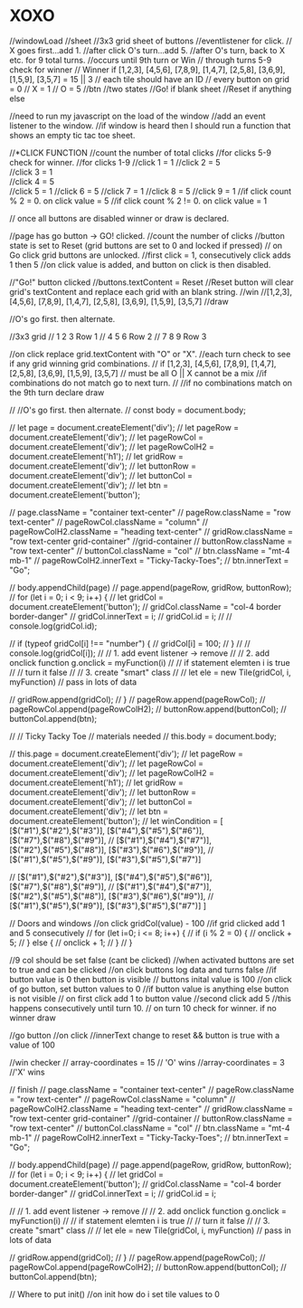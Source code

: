 # XOXO
//windowLoad
//sheet
//3x3 grid sheet of buttons
//eventlistener for click.
// X goes first...add 1.
//after click O's turn...add 5.
//after O's turn, back to X etc. for 9 total turns.
//occurs until 9th turn or Win
// through turns 5-9 check for winner
// Winner if [1,2,3], [4,5,6], [7,8,9], [1,4,7], [2,5,8], [3,6,9], [1,5,9], [3,5,7] = 15 || 3
// each tile should have an ID
// every button on grid = 0
// X = 1
// O = 5
//btn
//two states
//Go! if blank sheet
//Reset if anything else




//need to run my javascript on the load of the window
//add an event listener to the window.
//if window is heard then I should run a function that shows an empty tic tac toe sheet.




//*CLICK FUNCTION
//count the number of total clicks
//for clicks 5-9 check for winner.
//for clicks 1-9
//click 1 = 1
//click         2 = 5     
//click 3 = 1     
//click         4 = 5     
//click 5 = 1
//click         6 = 5
//click 7 = 1
//click         8 = 5
//click 9 = 1
//if click count % 2 = 0. on click value = 5
//if click count % 2 != 0. on click value = 1

// once all buttons are disabled winner or draw is declared.


//page has go button -> GO! clicked.
//count the number of clicks
//button state is set to Reset (grid buttons are set to 0 and locked if pressed)
// on Go click grid buttons are unlocked.
//first click = 1, consecutively click adds 1 then 5
//on click value is added, and button on click is then disabled.







//"Go!" button clicked
//buttons.textContent = Reset 
//Reset button will clear grid's textContent and replace each grid with an blank string.
//win
//[1,2,3], [4,5,6], [7,8,9], [1,4,7], [2,5,8], [3,6,9], [1,5,9], [3,5,7]
//draw

//O's go first. then alternate. 

//3x3 grid 
//    1     2     3     Row 1
//    4     5     6     Row 2
//    7     8     9     Row 3

//on click replace grid.textContent with "O" or "X".
//each turn check to see if any grid winning grid combinations.
// if [1,2,3], [4,5,6], [7,8,9], [1,4,7], [2,5,8], [3,6,9], [1,5,9], [3,5,7] 
// must be all O || X cannot be a mix
//if combinations do not match go to next turn.
// //if no combinations match on the 9th turn declare draw


// //O's go first. then alternate. 
// const body = document.body;

// let page = document.createElement('div');
// let pageRow = document.createElement('div');
// let pageRowCol = document.createElement('div');
// let pageRowColH2 = document.createElement('h1');
// let gridRow = document.createElement('div');
// let buttonRow = document.createElement('div');
// let buttonCol = document.createElement('div');
// let btn = document.createElement('button');

// page.className = "container text-center"
// pageRow.className = "row text-center"
// pageRowCol.className = "column"
// pageRowColH2.className = "heading text-center"
// gridRow.className = "row text-center grid-container" //grid-container 
// buttonRow.className = "row text-center"
// buttonCol.className = "col"
// btn.className = "mt-4 mb-1"
// pageRowColH2.innerText = "Ticky-Tacky-Toes";
// btn.innerText = "Go";

// body.appendChild(page)
// page.append(pageRow, gridRow, buttonRow);
// for (let i = 0; i < 9; i++) {
//     let gridCol = document.createElement('button');
//     gridCol.className = "col-4 border border-danger"
//     gridCol.innerText = i;
//     gridCol.id = i;
//     // console.log(gridCol.id);

//     if (typeof gridCol[i] !== "number") {
//         gridCol[i] = 100;
//     }
//     // console.log(gridCol[i]);
//     // 1. add event listener -> remove
//     // 2. add onclick function g.onclick = myFunction(i)
//     // if statement elemten i is true
//     // turn it false
//     // 3. create "smart" class
//     // let ele = new Tile(gridCol, i, myFunction) // pass in lots of data


//     gridRow.append(gridCol);
// }
// pageRow.append(pageRowCol);
// pageRowCol.append(pageRowColH2);
// buttonRow.append(buttonCol);
// buttonCol.append(btn);

// // Ticky Tacky Toe
// materials needed
// this.body = document.body;

// this.page = document.createElement('div');
// let pageRow = document.createElement('div');
// let pageRowCol = document.createElement('div');
// let pageRowColH2 = document.createElement('h1');
// let gridRow = document.createElement('div');
// let buttonRow = document.createElement('div');
// let buttonCol = document.createElement('div');
// let btn = document.createElement('button');
// let winCondition = [ [$("#1"),$("#2"),$("#3")], [$("#4"),$("#5"),$("#6")], [$("#7"),$("#8"),$("#9")], 
//                      [$("#1"),$("#4"),$("#7")], [$("#2"),$("#5"),$("#8")], [$("#3"),$("#6"),$("#9")], 
//                      [$("#1"),$("#5"),$("#9")], [$("#3"),$("#5"),$("#7")]

//                      [$("#1"),$("#2"),$("#3")], [$("#4"),$("#5"),$("#6")], [$("#7"),$("#8"),$("#9")], 
//                      [$("#1"),$("#4"),$("#7")], [$("#2"),$("#5"),$("#8")], [$("#3"),$("#6"),$("#9")], 
//                      [$("#1"),$("#5"),$("#9")], [$("#3"),$("#5"),$("#7")]  ]










// Doors and windows
//on click gridCol(value) - 100
//if grid clicked add 1 and 5 consecutively 
// for (let i=0; i <= 8; i++) {
//     if (i % 2 = 0) {
//         onclick + 5;
//     } else {
//         onclick + 1;
//     }
// }





//9 col should be set false (cant be clicked)
//when activated buttons are set to true and can be clicked
//on click buttons log data and turns false
//if button value is 0 then button is visible
// buttons inital value is 100
//on click of go button, set button values to 0
//if button value is anything else button is not visible
// on first click add 1 to button value
//second click add 5
//this happens consecutively until turn 10.
// on turn 10 check for winner. if no winner draw



//go button
//on click
//innerText change to reset && button is true with a value of 100



//win checker
// array-coordinates = 15 
// 'O' wins
//array-coordinates = 3
//'X' wins







// finish
// page.className = "container text-center"
// pageRow.className = "row text-center"
// pageRowCol.className = "column"
// pageRowColH2.className = "heading text-center"
// gridRow.className = "row text-center grid-container" //grid-container 
// buttonRow.className = "row text-center"
// buttonCol.className = "col"
// btn.className = "mt-4 mb-1"
// pageRowColH2.innerText = "Ticky-Tacky-Toes";
// btn.innerText = "Go";


//  body.appendChild(page)
//  page.append(pageRow, gridRow, buttonRow);
//      for (let i = 0; i < 9; i++) {
//          let gridCol = document.createElement('button');
//              gridCol.className = "col-4 border border-danger"
//              gridCol.innerText = i;
//              gridCol.id = i;

//                          // 1. add event listener -> remove
//                          // 2. add onclick function g.onclick = myFunction(i)
//                              // if statement elemten i is true
//                              // turn it false
//                          // 3. create "smart" class
//                          // let ele = new Tile(gridCol, i, myFunction) // pass in lots of data

//              gridRow.append(gridCol);
//     }
// pageRow.append(pageRowCol);
// pageRowCol.append(pageRowColH2);
// buttonRow.append(buttonCol);
// buttonCol.append(btn);







// Where to put init()
//on init how do i set tile values to 0

